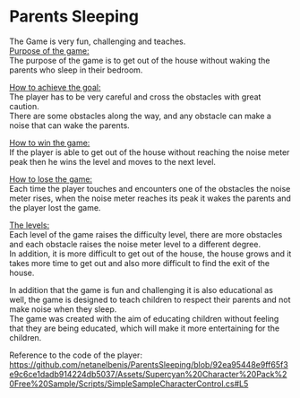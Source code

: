 # Parents Sleeping
The Game is very fun, challenging and teaches.<br/>
<ins>Purpose of the game:</ins><br/>
The purpose of the game is to get out of the house without waking the parents who sleep in their bedroom.<br/>

<ins>How to achieve the goal:</ins><br/>
The player has to be very careful and cross the obstacles with great caution.<br/>
There are some obstacles along the way, and any obstacle can make a noise that can wake the parents.<br/>

<ins>How to win the game:</ins><br/>
If the player is able to get out of the house without reaching the noise meter peak then he wins the level and moves to the next level.<br/>

<ins>How to lose the game:</ins><br/>
Each time the player touches and encounters one of the obstacles the noise meter rises, when the noise meter reaches its peak it wakes the parents and the player lost the game.<br/>

<ins>The levels:</ins><br/>
Each level of the game raises the difficulty level, there are more obstacles and each obstacle raises the noise meter level to a different degree.<br/>
In addition, it is more difficult to get out of the house, the house grows and it takes more time to get out and also more difficult to find the exit of the house.<br/>



In addition that the game is fun and challenging it is also educational as well, the game is designed to teach children to respect their parents and not make noise when they sleep.<br/>
The game was created with the aim of educating children without feeling that they are being educated, which will make it more entertaining for the children.<br/>

Reference to the code of the player: https://github.com/netanelbenis/ParentsSleeping/blob/92ea95448e9ff65f3e9c6ce1dadb914224db5037/Assets/Supercyan%20Character%20Pack%20Free%20Sample/Scripts/SimpleSampleCharacterControl.cs#L5
